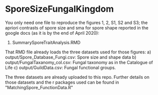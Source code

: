 # SporeSizeFungalKingdom

You only need one file to reproduce the figures 1, 2, S1, S2 and S3; the apriori contrasts of spore size and sma for spore shape reported in the google docs (as it is by the end of April 2020):

1. SummarySporeTraitAnalysis.RMD 


That RMD file already loads the three datasets used for those figures: 
a) output/Spore_Database_Fungi.csv: Spore size and shape data
b) output/FungalTaxanomy_col.csv: Fungal taxonomy as in the Catalogue of Life
c) output/GuildData.csv: Fungal functional groups.

The three datasets are already uploaded to this repo. Further details on those datasets and the r packages used can be found in "MatchingSpore_FunctionData.R"
